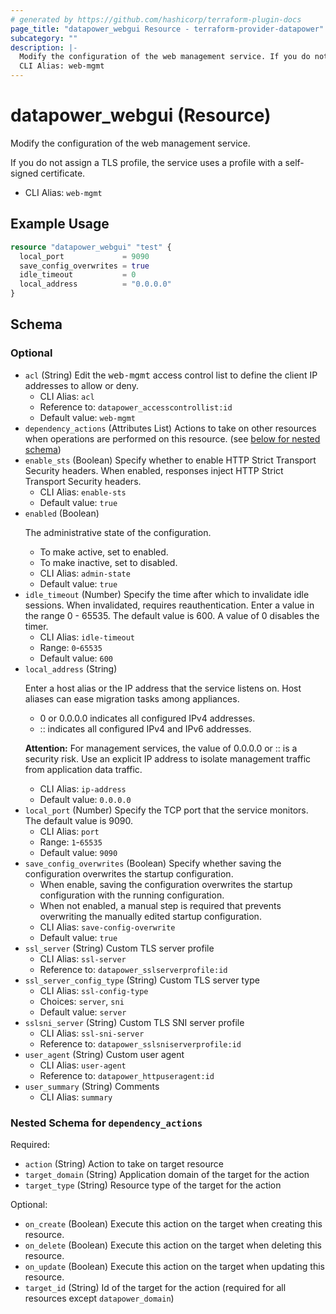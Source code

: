 ```yaml
---
# generated by https://github.com/hashicorp/terraform-plugin-docs
page_title: "datapower_webgui Resource - terraform-provider-datapower"
subcategory: ""
description: |-
  Modify the configuration of the web management service. If you do not assign a TLS profile, the service uses a profile with a self-signed certificate.
  CLI Alias: web-mgmt
---
```


# datapower_webgui (Resource)

Modify the configuration of the web management service. <p>If you do not assign a TLS profile, the service uses a profile with a self-signed certificate.</p>
  - CLI Alias: `web-mgmt`

## Example Usage

```terraform
resource "datapower_webgui" "test" {
  local_port             = 9090
  save_config_overwrites = true
  idle_timeout           = 0
  local_address          = "0.0.0.0"
}
```

<!-- schema generated by tfplugindocs -->
## Schema

### Optional

- `acl` (String) Edit the <tt>web-mgmt</tt> access control list to define the client IP addresses to allow or deny.
  - CLI Alias: `acl`
  - Reference to: `datapower_accesscontrollist:id`
  - Default value: `web-mgmt`
- `dependency_actions` (Attributes List) Actions to take on other resources when operations are performed on this resource. (see [below for nested schema](#nestedatt--dependency_actions))
- `enable_sts` (Boolean) Specify whether to enable HTTP Strict Transport Security headers. When enabled, responses inject HTTP Strict Transport Security headers.
  - CLI Alias: `enable-sts`
  - Default value: `true`
- `enabled` (Boolean) <p>The administrative state of the configuration.</p><ul><li>To make active, set to enabled.</li><li>To make inactive, set to disabled.</li></ul>
  - CLI Alias: `admin-state`
  - Default value: `true`
- `idle_timeout` (Number) Specify the time after which to invalidate idle sessions. When invalidated, requires reauthentication. Enter a value in the range 0 - 65535. The default value is 600. A value of 0 disables the timer.
  - CLI Alias: `idle-timeout`
  - Range: `0`-`65535`
  - Default value: `600`
- `local_address` (String) <p>Enter a host alias or the IP address that the service listens on. Host aliases can ease migration tasks among appliances.</p><ul><li>0 or 0.0.0.0 indicates all configured IPv4 addresses.</li><li>:: indicates all configured IPv4 and IPv6 addresses.</li></ul><p><b>Attention:</b> For management services, the value of 0.0.0.0 or :: is a security risk. Use an explicit IP address to isolate management traffic from application data traffic.</p>
  - CLI Alias: `ip-address`
  - Default value: `0.0.0.0`
- `local_port` (Number) Specify the TCP port that the service monitors. The default value is 9090.
  - CLI Alias: `port`
  - Range: `1`-`65535`
  - Default value: `9090`
- `save_config_overwrites` (Boolean) Specify whether saving the configuration overwrites the startup configuration. <ul><li>When enable, saving the configuration overwrites the startup configuration with the running configuration.</li><li>When not enabled, a manual step is required that prevents overwriting the manually edited startup configuration.</li></ul>
  - CLI Alias: `save-config-overwrite`
  - Default value: `true`
- `ssl_server` (String) Custom TLS server profile
  - CLI Alias: `ssl-server`
  - Reference to: `datapower_sslserverprofile:id`
- `ssl_server_config_type` (String) Custom TLS server type
  - CLI Alias: `ssl-config-type`
  - Choices: `server`, `sni`
  - Default value: `server`
- `sslsni_server` (String) Custom TLS SNI server profile
  - CLI Alias: `ssl-sni-server`
  - Reference to: `datapower_sslsniserverprofile:id`
- `user_agent` (String) Custom user agent
  - CLI Alias: `user-agent`
  - Reference to: `datapower_httpuseragent:id`
- `user_summary` (String) Comments
  - CLI Alias: `summary`

<a id="nestedatt--dependency_actions"></a>
### Nested Schema for `dependency_actions`

Required:

- `action` (String) Action to take on target resource
- `target_domain` (String) Application domain of the target for the action
- `target_type` (String) Resource type of the target for the action

Optional:

- `on_create` (Boolean) Execute this action on the target when creating this resource.
- `on_delete` (Boolean) Execute this action on the target when deleting this resource.
- `on_update` (Boolean) Execute this action on the target when updating this resource.
- `target_id` (String) Id of the target for the action (required for all resources except `datapower_domain`)
